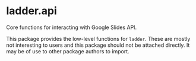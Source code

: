 # ladder.api

Core functions for interacting with Google Slides API.

This package provides the low-level functions for `ladder`. These are mostly not interesting to users and this package should not be attached directly. It may be of use to other package authors to import.
